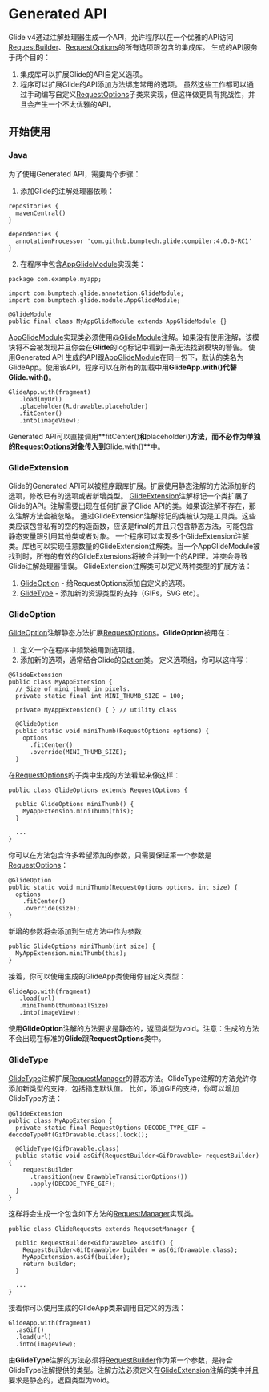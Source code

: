 # Generated API
Glide v4通过注解处理器生成一个API，允许程序以在一个优雅的API访问[RequestBuilder](http://bumptech.github.io/glide/javadocs/400/com/bumptech/glide/RequestBuilder.html)、[RequestOptions](http://bumptech.github.io/glide/javadocs/400/com/bumptech/glide/request/RequestOptions.html)的所有选项跟包含的集成库。
生成的API服务于两个目的：
1. 集成库可以扩展Glide的API自定义选项。
2. 程序可以扩展Glide的API添加方法绑定常用的选项。
虽然这些工作都可以通过手动编写自定义[RequestOptions](http://bumptech.github.io/glide/javadocs/400/com/bumptech/glide/request/RequestOptions.html)子类来实现，但这样做更具有挑战性，并且会产生一个不太优雅的API。
## 开始使用
### Java
为了使用Generated API，需要两个步骤：
1. 添加Glide的注解处理器依赖：
```
repositories {
  mavenCentral()
}
   
dependencies {
  annotationProcessor 'com.github.bumptech.glide:compiler:4.0.0-RC1'
}
```
2. 在程序中包含[AppGlideModule](http://bumptech.github.io/glide/javadocs/400/com/bumptech/glide/module/AppGlideModule.html)实现类：
```
package com.example.myapp;
   
import com.bumptech.glide.annotation.GlideModule;
import com.bumptech.glide.module.AppGlideModule;
   
@GlideModule
public final class MyAppGlideModule extends AppGlideModule {}
```
[AppGlideModule](http://bumptech.github.io/glide/javadocs/400/com/bumptech/glide/module/AppGlideModule.html)实现类必须使用[@GlideModule](http://bumptech.github.io/glide/javadocs/400/com/bumptech/glide/annotation/GlideModule.html)注解。如果没有使用注解，该模块将不会被发现并且你会在**Glide**的log标记中看到一条无法找到模块的警告。
使用Generated API
生成的API跟[AppGlideModule](http://bumptech.github.io/glide/javadocs/400/com/bumptech/glide/module/AppGlideModule.html)在同一包下，默认的类名为GlideApp。使用该API，程序可以在所有的加载中用**GlideApp.with()**代替**Glide.with()**。
```
GlideApp.with(fragment)
   .load(myUrl)
   .placeholder(R.drawable.placeholder)
   .fitCenter()
   .into(imageView);
```
Generated API可以直接调用**fitCenter()**和**placeholder()**方法，而不必作为单独的[RequestOptions](http://bumptech.github.io/glide/javadocs/400/com/bumptech/glide/request/RequestOptions.html)对象传入到**Glide.with()**中。
### GlideExtension
Glide的Generated API可以被程序跟库扩展。扩展使用静态注解的方法添加新的选项，修改已有的选项或者新增类型。
[GlideExtension](http://bumptech.github.io/glide/javadocs/400/com/bumptech/glide/annotation/GlideExtension.html)注解标记一个类扩展了Glide的API。注解需要出现在任何扩展了Glide API的类。如果该注解不存在，那么注解方法会被忽略。
通过GlideExtension注解标记的类被认为是工具类。这些类应该包含私有的空的构造函数，应该是final的并且只包含静态方法，可能包含静态变量跟引用其他类或者对象。
一个程序可以实现多个GlideExtension注解类。库也可以实现任意数量的GlideExtension注解类。当一个AppGlideModule被找到时，所有的有效的GlideExtensions将被合并到一个的API里。冲突会导致Glide注解处理器错误。
GlideExtension注解类可以定义两种类型的扩展方法：
1. [GlideOption](http://bumptech.github.io/glide/javadocs/400/com/bumptech/glide/annotation/GlideOption.html) - 给RequestOptions添加自定义的选项。
2. [GlideType](http://bumptech.github.io/glide/javadocs/400/com/bumptech/glide/annotation/GlideType.html) - 添加新的资源类型的支持（GIFs，SVG etc）。
### GlideOption
[GlideOption](http://bumptech.github.io/glide/javadocs/400/com/bumptech/glide/annotation/GlideOption.html)注解静态方法扩展[RequestOptions](http://bumptech.github.io/glide/javadocs/400/com/bumptech/glide/request/RequestOptions.html)。**GlideOption**被用在：
1. 定义一个在程序中频繁被用到选项组。
2. 添加新的选项，通常结合Glide的[Option](http://bumptech.github.io/glide/javadocs/400/com/bumptech/glide/load/Option.html)类。
定义选项组，你可以这样写：
```
@GlideExtension
public class MyAppExtension {
  // Size of mini thumb in pixels.
  private static final int MINI_THUMB_SIZE = 100;

  private MyAppExtension() { } // utility class

  @GlideOption
  public static void miniThumb(RequestOptions options) {
    options
      .fitCenter()
      .override(MINI_THUMB_SIZE);
  }
```
在[RequestOptions](http://bumptech.github.io/glide/javadocs/400/com/bumptech/glide/request/RequestOptions.html)的子类中生成的方法看起来像这样：
```
public class GlideOptions extends RequestOptions {
  
  public GlideOptions miniThumb() {
    MyAppExtension.miniThumb(this);
  }

  ...
}
```
你可以在方法包含许多希望添加的参数，只需要保证第一个参数是[RequestOptions](http://bumptech.github.io/glide/javadocs/400/com/bumptech/glide/request/RequestOptions.html)：
```
@GlideOption
public static void miniThumb(RequestOptions options, int size) {
  options
    .fitCenter()
    .override(size);
}
```
新增的参数将会添加到生成方法中作为参数
```
public GlideOptions miniThumb(int size) {
  MyAppExtension.miniThumb(this);
}
```
接着，你可以使用生成的GlideApp类使用你自定义类型：
```
GlideApp.with(fragment)
   .load(url)
   .miniThumb(thumbnailSize)
   .into(imageView);
```
使用**GlideOption**注解的方法要求是静态的，返回类型为void。注意：生成的方法不会出现在标准的**Glide**跟**RequestOptions**类中。
### GlideType
[GlideType](http://bumptech.github.io/glide/javadocs/400/com/bumptech/glide/annotation/GlideType.html)注解扩展[RequestManager](http://bumptech.github.io/glide/javadocs/400/com/bumptech/glide/RequestManager.html)的静态方法。GlideType注解的方法允许你添加新类型的支持，包括指定默认值。
比如，添加GIF的支持，你可以增加GlideType方法：
```
@GlideExtension
public class MyAppExtension {
  private static final RequestOptions DECODE_TYPE_GIF = decodeTypeOf(GifDrawable.class).lock();

  @GlideType(GifDrawable.class)
  public static void asGif(RequestBuilder<GifDrawable> requestBuilder) {
    requestBuilder
      .transition(new DrawableTransitionOptions())
      .apply(DECODE_TYPE_GIF);
  }
}
```
这样将会生成一个包含如下方法的[RequestManager](http://bumptech.github.io/glide/javadocs/400/com/bumptech/glide/RequestManager.html)实现类。
```
public class GlideRequests extends RequesetManager {

  public RequestBuilder<GifDrawable> asGif() {
    RequestBuilder<GifDrawable> builder = as(GifDrawable.class);
    MyAppExtension.asGif(builder);
    return builder;
  }
  
  ...
}
```
接着你可以使用生成的GlideApp类来调用自定义的方法：
```
GlideApp.with(fragment)
  .asGif()
  .load(url)
  .into(imageView);
```
由**GlideType**注解的方法必须将[RequestBuilder<T>](http://bumptech.github.io/glide/javadocs/400/com/bumptech/glide/RequestBuilder.html)作为第一个参数，<T>是符合GlideType注解提供的类型。注解方法必须定义在[GlideExtension](http://bumptech.github.io/glide/javadocs/400/com/bumptech/glide/annotation/GlideExtension.html)注解的类中并且要求是静态的，返回类型为void。








